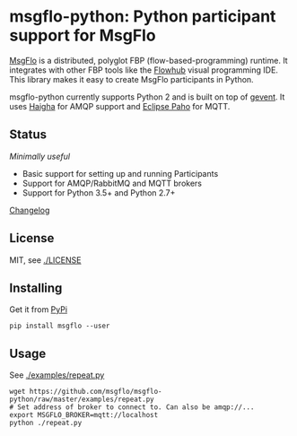 # msgflo-python: Python participant support for MsgFlo

[MsgFlo](https://github.com/msgflo/msgflo) is a distributed, polyglot FBP (flow-based-programming) runtime.
It integrates with other FBP tools like the [Flowhub](http://flowhub.io) visual programming IDE.
This library makes it easy to create MsgFlo participants in Python.

msgflo-python currently supports Python 2 and is built on top of [gevent](http://www.gevent.org/).
It uses [Haigha](https://github.com/agoragames/haigha) for AMQP support
and [Eclipse Paho](https://eclipse.org/paho/clients/python/) for MQTT.

## Status

*Minimally useful*

* Basic support for setting up and running Participants
* Support for AMQP/RabbitMQ and MQTT brokers
* Support for Python 3.5+ and Python 2.7+

[Changelog](./CHANGES.md)

## License

MIT, see [./LICENSE](./LICENSE)

## Installing

Get it from [PyPi](http://pypi.python.org/)

    pip install msgflo --user

## Usage

See [./examples/repeat.py](./examples/repeat.py)

    wget https://github.com/msgflo/msgflo-python/raw/master/examples/repeat.py
    # Set address of broker to connect to. Can also be amqp://...
    export MSGFLO_BROKER=mqtt://localhost
    python ./repeat.py

